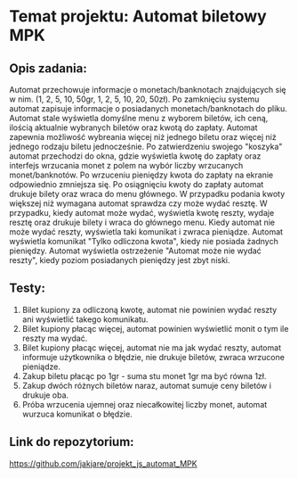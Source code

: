 # Temat projektu: Automat biletowy MPK
## Opis zadania:
Automat przechowuje informacje o monetach/banknotach znajdujących się w nim. (1, 2, 5, 10, 50gr, 1, 2, 5, 10, 20, 50zł). 
Po zamknięciu systemu automat zapisuje informacje o posiadanych monetach/banknotach do pliku. Automat stale wyświetla
domyślne menu z wyborem biletów, ich ceną, ilością aktualnie wybranych biletów oraz kwotą do zapłaty.
Automat zapewnia możliwość wybreania więcej niż jednego biletu oraz więcej niż jednego rodzaju biletu jednocześnie.
Po zatwierdzeniu swojego "koszyka" automat przechodzi do okna, gdzie wyświetla kwotę do zapłaty oraz interfejs
wrzucania monet z polem na wybór liczby wrzucanych monet/banknotów. Po wrzuceniu pieniędzy kwota do zapłaty na ekranie
odpowiednio zmniejsza się. Po osiągnięciu kwoty do zapłaty automat drukuje bilety oraz wraca do menu głównego.
W przypadku podania kwoty większej niż wymagana automat sprawdza czy może wydać resztę. W przypadku, kiedy
automat może wydać, wyświetla kwotę reszty, wydaje resztę oraz drukuje bilety i wraca do głównego menu. Kiedy automat
nie może wydać reszty, wyświetla taki komunikat i zwraca pieniądze. Automat wyświetla komunikat "Tylko odliczona
kwota", kiedy nie posiada żadnych pieniędzy. Automat wyświetla ostrzeżenie "Automat może nie wydać reszty", kiedy poziom
posiadanych pieniędzy jest zbyt niski.
## Testy:
1. Bilet kupiony za odliczoną kwotę, automat nie powinien wydać reszty ani wyświetlić takego komunikatu.
2. Bilet kupiony płacąc więcej, automat powinien wyświetlić monit o tym ile reszty ma wydać.
3. Bilet kupiony płacąc więcej, automat nie ma jak wydać reszty, automat informuje użytkownika o błędzie, nie drukuje biletów, zwraca wrzucone pieniądze.
4. Zakup biletu płacąc po 1gr - suma stu monet 1gr ma być równa 1zł.
5. Zakup dwóch różnych biletów naraz, automat sumuje ceny biletów i drukuje oba.
6. Próba wrzucenia ujemnej oraz niecałkowitej liczby monet, automat wurzuca komunikat o błędzie.
## Link do repozytorium:
https://github.com/jakjare/projekt_js_automat_MPK